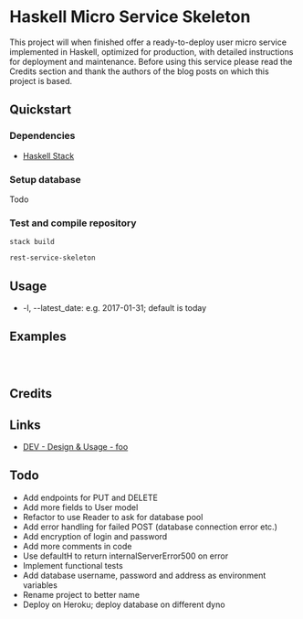 # Haskell Micro Service Skeleton
This project will when finished offer a ready-to-deploy user micro service implemented in Haskell, optimized for production, with detailed instructions for deployment and maintenance. Before using this service please read the Credits section and thank the authors of the blog posts on which this project is based.

## Quickstart
### Dependencies
 - [Haskell Stack](http://haskellstack.org/)

### Setup database
Todo

### Test and compile repository
```
stack build

rest-service-skeleton
```

## Usage
 - -l, --latest_date: e.g. 2017-01-31; default is today
 
## Examples
```



```

## Credits


## Links
 - [DEV - Design & Usage - foo](link)

## Todo
 - Add endpoints for PUT and DELETE
 - Add more fields to User model
 - Refactor to use Reader to ask for database pool
 - Add error handling for failed POST (database connection error etc.)
 - Add encryption of login and password
 - Add more comments in code
 - Use defaultH to return internalServerError500 on error
 - Implement functional tests
 - Add database username, password and address as environment variables
 - Rename project to better name
 - Deploy on Heroku; deploy database on different dyno
